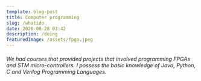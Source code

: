 ```yaml
---
template: blog-post
title: Computer programming
slug: /whatido
date: 2020-08-28 03:42
description: /doing
featuredImage: /assets/fpga.jpeg
---
```

###### We had courses that provided projects that involved programming FPGAs and STM micro-controllers. I possess the basic knowledge of Java, Python, C and Verilog Programming Languages.